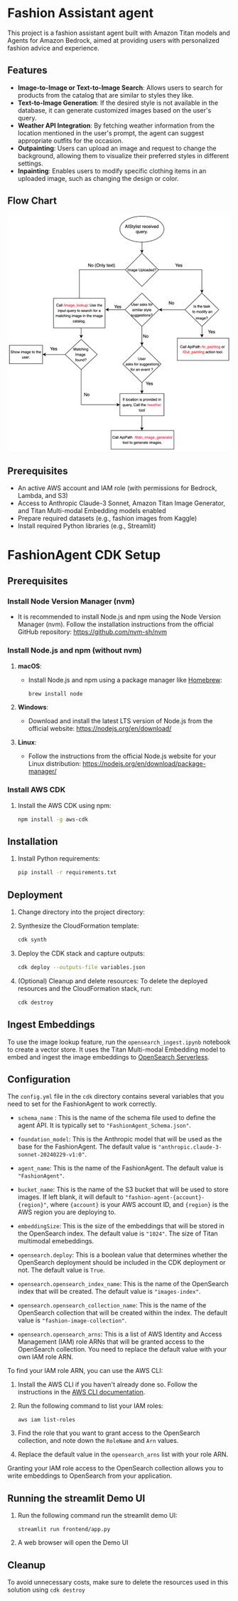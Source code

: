 # Fashion Assistant agent
This project is a fashion assistant agent built with Amazon Titan models and Agents for Amazon Bedrock, aimed at providing users with personalized fashion advice and experience.

## Features

- **Image-to-Image or Text-to-Image Search**: Allows users to search for products from the catalog that are similar to styles they like.
- **Text-to-Image Generation**: If the desired style is not available in the database, it can generate customized images based on the user's query.
- **Weather API Integration**: By fetching weather information from the location mentioned in the user's prompt, the agent can suggest appropriate outfits for the occasion.
- **Outpainting**: Users can upload an image and request to change the background, allowing them to visualize their preferred styles in different settings.
- **Inpainting**: Enables users to modify specific clothing items in an uploaded image, such as changing the design or color.

## Flow Chart
![Flow Chart](images/flowchart_agent.png)


## Prerequisites

- An active AWS account and IAM role (with permissions for Bedrock, Lambda, and S3)
- Access to Anthropic Claude-3 Sonnet, Amazon Titan Image Generator, and Titan Multi-modal Embedding models enabled
- Prepare required datasets (e.g., fashion images from Kaggle)
- Install required Python libraries (e.g., Streamlit)


# FashionAgent CDK Setup

## Prerequisites

### Install Node Version Manager (nvm)

- It is recommended to install Node.js and npm using the Node Version Manager (nvm). Follow the installation instructions from the official GitHub repository: https://github.com/nvm-sh/nvm

### Install Node.js and npm (without nvm)

1. **macOS**:

   - Install Node.js and npm using a package manager like [Homebrew](https://brew.sh/):
     ```bash
     brew install node
     ```
2. **Windows**:

   - Download and install the latest LTS version of Node.js from the official website: https://nodejs.org/en/download/
3. **Linux**:

   - Follow the instructions from the official Node.js website for your Linux distribution: https://nodejs.org/en/download/package-manager/

### Install AWS CDK

1. Install the AWS CDK using npm:
   ```bash
   npm install -g aws-cdk
   ```

## Installation

1. Install Python requirements:
   ```bash
   pip install -r requirements.txt
   ```

## Deployment

1. Change directory into the project directory:
2. Synthesize the CloudFormation template:

   ```bash
   cdk synth
   ```
3. Deploy the CDK stack and capture outputs:

   ```bash
   cdk deploy --outputs-file variables.json
   ```
4. (Optional) Cleanup and delete resources:
   To delete the deployed resources and the CloudFormation stack, run:

   ```bash
   cdk destroy
   ```

## Ingest Embeddings
To use the image lookup feature, run the ``opensearch_ingest.ipynb`` notebook to create a vector store. It uses the Titan Multi-modal Embedding model to embed and ingest the image embeddings to [OpenSearch Serverless](https://aws.amazon.com/opensearch-service/features/serverless/).

## Configuration

The `config.yml` file in the `cdk` directory contains several variables that you need to set for the FashionAgent to work correctly.

- `schema_name` : This is the name of the schema file used to define the agent API. It is typically set to `"FashionAgent_Schema.json"`.

- `foundation_model`: This is the Anthropic model that will be used as the base for the FashionAgent. The default value is `"anthropic.claude-3-sonnet-20240229-v1:0"`.

- `agent_name`: This is the name of the FashionAgent. The default value is `"FashionAgent"`.

- `bucket_name`: This is the name of the S3 bucket that will be used to store images. If left blank, it will default to `"fashion-agent-{account}-{region}"`, where `{account}` is your AWS account ID, and `{region}` is the AWS region you are deploying to.

- `embeddingSize`: This is the size of the embeddings that will be stored in the OpenSearch index. The default value is `"1024"`. The size of Titan multimodal emebeddings.

- `opensearch.deploy`: This is a boolean value that determines whether the OpenSearch deployment should be included in the CDK deployment or not. The default value is `True`.

- `opensearch.opensearch_index_name`: This is the name of the OpenSearch index that will be created. The default value is `"images-index"`.

- `opensearch.opensearch_collection_name`: This is the name of the OpenSearch collection that will be created within the index. The default value is `"fashion-image-collection"`.

- `opensearch.opensearch_arns`: This is a list of AWS Identity and Access Management (IAM) role ARNs that will be granted access to the OpenSearch collection. You need to replace the default value with your own IAM role ARN.

To find your IAM role ARN, you can use the AWS CLI:

1. Install the AWS CLI if you haven't already done so. Follow the instructions in the [AWS CLI documentation](https://docs.aws.amazon.com/cli/latest/userguide/cli-chap-install.html).
2. Run the following command to list your IAM roles:

   ```
   aws iam list-roles
   ```
3. Find the role that you want to grant access to the OpenSearch collection, and note down the `RoleName` and `Arn` values.
4. Replace the default value in the `opensearch_arns` list with your role ARN.

Granting your IAM role access to the OpenSearch collection allows you to write embeddings to OpenSearch from your application.

## Running the streamlit Demo UI

1. Run the following command run the streamlit demo UI:

   ```
   streamlit run frontend/app.py
   ```
2. A web browser will open the Demo UI


## Cleanup

To avoid unnecessary costs, make sure to delete the resources used in this solution using `cdk destroy`
